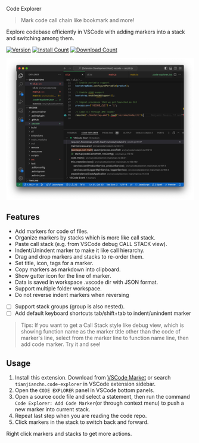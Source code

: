 Code Explorer

> Mark code call chain like bookmark and more!

Explore codebase efficiently in VSCode with adding markers into a stack and switching among them.

[![Version](https://img.shields.io/visual-studio-marketplace/v/tianjianchn.code-explorer.svg?label=version&color=)](https://marketplace.visualstudio.com/items?itemName=tianjianchn.code-explorer)
[![Install Count](https://img.shields.io/visual-studio-marketplace/i/tianjianchn.code-explorer.svg?color=)](https://marketplace.visualstudio.com/items?itemName=tianjianchn.code-explorer)
[![Download Count](https://img.shields.io/visual-studio-marketplace/d/tianjianchn.code-explorer.svg?color=)](https://marketplace.visualstudio.com/items?itemName=tianjianchn.code-explorer)

![](./media/example.jpg)

## Features

- Add markers for code of files.
- Organize markers by stacks which is more like call stack.
- Paste call stack (e.g. from VSCode debug CALL STACK view).
- Indent/Unindent marker to make it like call hierarchy.
- Drag and drop markers and stacks to re-order them.
- Set title, icon, tags for a marker.
- Copy markers as markdown into clipboard.
- Show gutter icon for the line of marker.
- Data is saved in workspace .vscode dir with JSON format.
- Support multiple folder workspace.
- Do not reverse indent markers when reversing
- [ ] Support stack groups (group is also nested).
- [ ] Add default keyboard shortcuts tab/shift+tab to indent/unindent marker

> Tips: If you want to get a Call Stack style like debug view, which is showing function name as the marker title other than the code of marker's line, select from the marker line to function name line, then add code marker. Try it and see!

## Usage

1. Install this extension. Download from [VSCode Market](https://marketplace.visualstudio.com/items?itemName=tianjianchn.code-explorer) or search `tianjianchn.code-explorer` in VSCode extension sidebar.
2. Open the `CODE EXPLORER` panel in VSCode bottom panels.
3. Open a source code file and select a statement, then run the command `Code Explorer: Add Code Marker`(or through context menu) to push a new marker into current stack.
4. Repeat last step when you are reading the code repo.
5. Click markers in the stack to switch back and forward.

Right click markers and stacks to get more actions.
